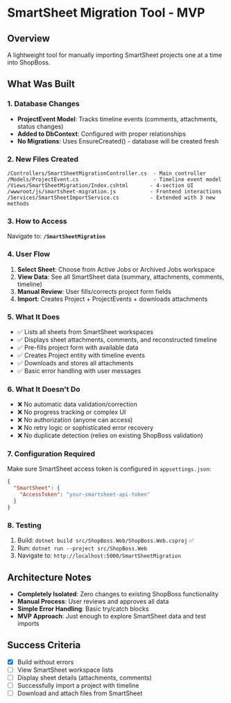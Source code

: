 # SmartSheet Migration Tool - MVP

## Overview
A lightweight tool for manually importing SmartSheet projects one at a time into ShopBoss.

## What Was Built

### 1. Database Changes
- **ProjectEvent Model**: Tracks timeline events (comments, attachments, status changes)
- **Added to DbContext**: Configured with proper relationships
- **No Migrations**: Uses EnsureCreated() - database will be created fresh

### 2. New Files Created
```
/Controllers/SmartSheetMigrationController.cs  - Main controller
/Models/ProjectEvent.cs                        - Timeline event model
/Views/SmartSheetMigration/Index.cshtml       - 4-section UI
/wwwroot/js/smartsheet-migration.js           - Frontend interactions
/Services/SmartSheetImportService.cs          - Extended with 3 new methods
```

### 3. How to Access
Navigate to: **`/SmartSheetMigration`**

### 4. User Flow
1. **Select Sheet**: Choose from Active Jobs or Archived Jobs workspace
2. **View Data**: See all SmartSheet data (summary, attachments, comments, timeline)
3. **Manual Review**: User fills/corrects project form fields
4. **Import**: Creates Project + ProjectEvents + downloads attachments

### 5. What It Does
- ✅ Lists all sheets from SmartSheet workspaces
- ✅ Displays sheet attachments, comments, and reconstructed timeline
- ✅ Pre-fills project form with available data
- ✅ Creates Project entity with timeline events
- ✅ Downloads and stores all attachments
- ✅ Basic error handling with user messages

### 6. What It Doesn't Do
- ❌ No automatic data validation/correction
- ❌ No progress tracking or complex UI
- ❌ No authorization (anyone can access)
- ❌ No retry logic or sophisticated error recovery
- ❌ No duplicate detection (relies on existing ShopBoss validation)

### 7. Configuration Required
Make sure SmartSheet access token is configured in `appsettings.json`:
```json
{
  "SmartSheet": {
    "AccessToken": "your-smartsheet-api-token"
  }
}
```

### 8. Testing
1. Build: `dotnet build src/ShopBoss.Web/ShopBoss.Web.csproj` ✅
2. Run: `dotnet run --project src/ShopBoss.Web`
3. Navigate to: `http://localhost:5000/SmartSheetMigration`

## Architecture Notes
- **Completely Isolated**: Zero changes to existing ShopBoss functionality
- **Manual Process**: User reviews and approves all data
- **Simple Error Handling**: Basic try/catch blocks
- **MVP Approach**: Just enough to explore SmartSheet data and test imports

## Success Criteria
- [x] Build without errors
- [ ] View SmartSheet workspace lists  
- [ ] Display sheet details (attachments, comments)
- [ ] Successfully import a project with timeline
- [ ] Download and attach files from SmartSheet